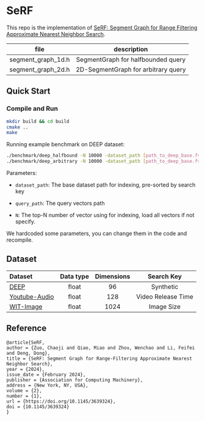 # SeRF

This repo is the implementation of [SeRF: Segment Graph for Range Filtering Approximate Nearest Neighbor Search](https://dl.acm.org/doi/10.1145/3639324).

| file | description |
|:--:|:--:|
| segment_graph_1d.h | SegmentGraph for halfbounded query |
| segment_graph_2d.h | 2D-SegmentGraph for arbitrary query |


## Quick Start

### Compile and Run

```bash
mkdir build && cd build
cmake ..
make
```

Running example benchmark on DEEP dataset:
```bash
./benchmark/deep_halfbound -N 10000 -dataset_path [path_to_deep_base.fvecs] -query_path [path_to_deep_query.fvecs]
./benchmark/deep_arbitrary -N 10000 -dataset_path [path_to_deep_base.fvecs] -query_path [path_to_deep_query.fvecs]
```

Parameters:

- `dataset_path`: The base dataset path for indexing, pre-sorted by search key

- `query_path`: The query vectors path

- `N`: The top-N number of vector using for indexing, load all vectors if not specify.


We hardcoded some parameters, you can change them in the code and recompile.

## Dataset


| Dataset | Data type | Dimensions | Search Key |
| :- | :-: | :-: | :-: |
| [DEEP](http://sites.skoltech.ru/compvision/noimi/) | float | 96 | Synthetic |
| [Youtube-Audio](https://research.google.com/youtube8m/download.html) | float | 128 | Video Release Time |
| [WIT-Image](https://www.kaggle.com/c/wikipedia-image-caption/overview) | float | 1024 | Image Size |

<!-- - [DEEP](http://sites.skoltech.ru/compvision/noimi/): Each point is assigned a random number as the synthetic key.

- [Youtube-Audio](https://research.google.com/youtube8m/download.html): Video release time as the search key.

- [WIT-Image](https://www.kaggle.com/c/wikipedia-image-caption/overview): Size of the image as the search key. -->

## Reference

```
@article{SeRF,
author = {Zuo, Chaoji and Qiao, Miao and Zhou, Wenchao and Li, Feifei and Deng, Dong},
title = {SeRF: Segment Graph for Range-Filtering Approximate Nearest Neighbor Search},
year = {2024},
issue_date = {February 2024},
publisher = {Association for Computing Machinery},
address = {New York, NY, USA},
volume = {2},
number = {1},
url = {https://doi.org/10.1145/3639324},
doi = {10.1145/3639324}
}
```
